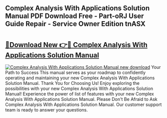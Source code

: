 ## Complex Analysis With Applications Solution Manual PDF Download Free - Part-oRJ User Guide Repair - Service Owner Edition tnASX

# <h2><a href="http://bc88840.oget.top/?id=Complex+Analysis+With+Applications+Solution+Manual">🔗Download New 👉🔴 Complex Analysis With Applications Solution Manual</a></h2>

[![Complex Analysis With Applications Solution Manual new download](https://i.imgur.com/5g1atiW.png)](http://bc88840.oget.top/?id=Complex+Analysis+With+Applications+Solution+Manual)
Your Path to Success This manual serves as your roadmap to confidently operating and maintaining your new Complex Analysis With Applications Solution Manual. Thank You for Choosing Us! Enjoy exploring the possibilities with your new Complex Analysis With Applications Solution Manual! Experience the power of list of features with your new Complex Analysis With Applications Solution Manual. Please Don't Be Afraid to Ask Complex Analysis With Applications Solution Manual. Our customer support team is ready to answer your questions.

